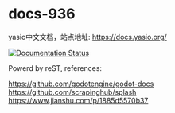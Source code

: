 # docs-936
yasio中文文档，站点地址: https://docs.yasio.org/ 

[![Documentation Status](https://readthedocs.org/projects/yasio-docs/badge/?version=latest)](https://readthedocs.org/projects/yasio-docs/builds/)

Powerd by reST, references:  
  
https://github.com/godotengine/godot-docs  
https://github.com/scrapinghub/splash  
https://www.jianshu.com/p/1885d5570b37  
